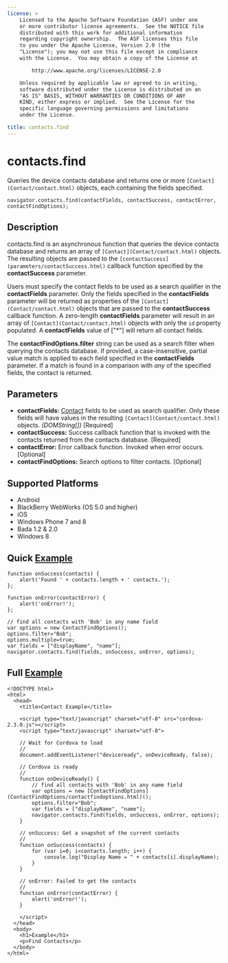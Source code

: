 ```yaml
---
license: >
    Licensed to the Apache Software Foundation (ASF) under one
    or more contributor license agreements.  See the NOTICE file
    distributed with this work for additional information
    regarding copyright ownership.  The ASF licenses this file
    to you under the Apache License, Version 2.0 (the
    "License"); you may not use this file except in compliance
    with the License.  You may obtain a copy of the License at

        http://www.apache.org/licenses/LICENSE-2.0

    Unless required by applicable law or agreed to in writing,
    software distributed under the License is distributed on an
    "AS IS" BASIS, WITHOUT WARRANTIES OR CONDITIONS OF ANY
    KIND, either express or implied.  See the License for the
    specific language governing permissions and limitations
    under the License.

title: contacts.find
---
```


contacts.find
=============

Queries the device contacts database and returns one or more `[Contact](Contact/contact.html)` objects, each containing the fields specified.

    navigator.contacts.find(contactFields, contactSuccess, contactError, contactFindOptions);

Description
-----------

contacts.find is an asynchronous function that queries the device contacts database and returns an array of `[Contact](Contact/contact.html)` objects.  The resulting objects are passed to the `[contactSuccess](parameters/contactSuccess.html)` callback function specified by the __contactSuccess__ parameter.  

Users must specify the contact fields to be used as a search qualifier in the __contactFields__ parameter.  Only the fields specified in the __contactFields__ parameter will be returned as properties of the `[Contact](Contact/contact.html)` objects that are passed to the __contactSuccess__ callback function.  A zero-length __contactFields__ parameter will result in an array of `[Contact](Contact/contact.html)` objects with only the `id` property populated. A __contactFields__ value of ["*"] will return all contact fields. 

The __contactFindOptions.filter__ string can be used as a search filter when querying the contacts database.  If provided, a case-insensitive, partial value match is applied to each field specified in the __contactFields__ parameter.  If a match is found in a comparison with _any_ of the specified fields, the contact is returned.

Parameters
----------

- __contactFields:__ [Contact](Contact/contact.html) fields to be used as search qualifier. Only these fields will have values in the resulting `[Contact](Contact/contact.html)` objects. _(DOMString[])_ [Required]
- __contactSuccess:__ Success callback function that is invoked with the contacts returned from the contacts database. [Required]
- __contactError:__ Error callback function. Invoked when error occurs. [Optional]
- __contactFindOptions:__ Search options to filter contacts. [Optional]

Supported Platforms
-------------------

- Android
- BlackBerry WebWorks (OS 5.0 and higher)
- iOS
- Windows Phone 7 and 8
- Bada 1.2 & 2.0
- Windows 8

Quick [Example](../storage/storage.opendatabase.html)
-------------

    function onSuccess(contacts) {
        alert('Found ' + contacts.length + ' contacts.');
    };

    function onError(contactError) {
        alert('onError!');
    };

    // find all contacts with 'Bob' in any name field
    var options = new ContactFindOptions();
	options.filter="Bob";
	options.multiple=true; 
	var fields = ["displayName", "name"];
    navigator.contacts.find(fields, onSuccess, onError, options);

Full [Example](../storage/storage.opendatabase.html)
------------

    <!DOCTYPE html>
    <html>
      <head>
        <title>Contact Example</title>

        <script type="text/javascript" charset="utf-8" src="cordova-2.3.0.js"></script>
        <script type="text/javascript" charset="utf-8">

        // Wait for Cordova to load
        //
        document.addEventListener("deviceready", onDeviceReady, false);

        // Cordova is ready
        //
        function onDeviceReady() {
		    // find all contacts with 'Bob' in any name field
		    var options = new [ContactFindOptions](ContactFindOptions/contactfindoptions.html)();
			options.filter="Bob"; 
			var fields = ["displayName", "name"];
		    navigator.contacts.find(fields, onSuccess, onError, options);
        }
    
        // onSuccess: Get a snapshot of the current contacts
        //
        function onSuccess(contacts) {
			for (var i=0; i<contacts.length; i++) {
				console.log("Display Name = " + contacts[i].displayName);
			}
        }
    
        // onError: Failed to get the contacts
        //
        function onError(contactError) {
            alert('onError!');
        }

        </script>
      </head>
      <body>
        <h1>Example</h1>
        <p>Find Contacts</p>
      </body>
    </html>
    


